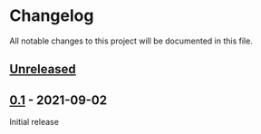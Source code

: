 # Changelog
All notable changes to this project will be documented in this file.

## [Unreleased]



## [0.1] - 2021-09-02
Initial release


[Unreleased]: https://github.com/pattisahusiwa/http-accept/compare/v0.1...HEAD
[0.1]: https://github.com/pattisahusiwa/http-accept/releases/tag/v0.1
